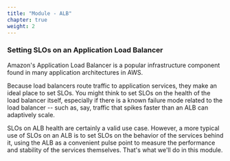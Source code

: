 ```yaml
---
title: "Module - ALB"
chapter: true
weight: 2
---
```


### Setting SLOs on an Application Load Balancer <!-- MODIFY THIS SUBHEADING -->

Amazon's Application Load Balancer is a popular infrastructure component found in many application architectures in AWS.

Because load balancers route traffic to application services, they make an ideal place to set SLOs. You might think to
set SLOs on the health of the load balancer itself, especially if there is a known failure
mode related to the load balancer -- such as, say, traffic that spikes faster than an ALB can adaptively scale.

SLOs on ALB health are certainly a valid use case. However, a more typical use of SLOs on an ALB is to set SLOs on the behavior 
of the services behind it, using the ALB as a convenient pulse point to measure the performance and stability of the
services themselves. That's what we'll do in this module.